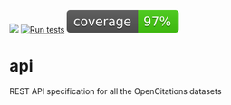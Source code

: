 [<img src="https://img.shields.io/badge/powered%20by-OpenCitations-%239931FC?labelColor=2D22DE" />](http://opencitations.net)
[![Run tests](https://github.com/opencitations/api/actions/workflows/run_tests.yml/badge.svg?branch=test.opencitations.net)](https://github.com/opencitations/api/actions/workflows/run_tests.yml)
![Coverage](https://raw.githubusercontent.com/opencitations/api/test.opencitations.net/test/coverage/coverage.svg)

# api
REST API specification for all the OpenCitations datasets